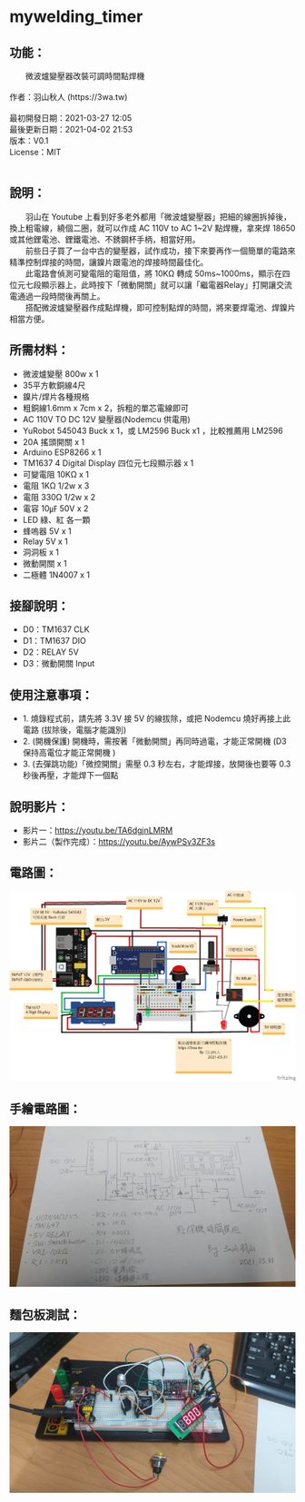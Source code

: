 # mywelding_timer
<h2>功能：</h2>
　　微波爐變壓器改裝可調時間點焊機
<br>
<br>
作者：羽山秋人 (https://3wa.tw)<br>
<br>
最初開發日期：2021-03-27 12:05<br>
最後更新日期：2021-04-02 21:53<br>
版本：V0.1<br>
License：MIT<br>
<br>
<h2>說明：</h2>
　　羽山在 Youtube 上看到好多老外都用「微波爐變壓器」把細的線圈拆掉後，換上粗電線，繞個二圈，就可以作成 AC 110V to AC 1~2V 點焊機，拿來焊 18650 或其他鋰電池、鋰鐵電池、不銹鋼杯手柄，相當好用。<br>
　　前些日子買了一台中古的變壓器，試作成功，接下來要再作一個簡單的電路來精準控制焊接的時間，讓鎳片跟電池的焊接時間最佳化。<br>
　　此電路會偵測可變電阻的電阻值，將 10KΩ 轉成 50ms~1000ms，顯示在四位元七段顯示器上，此時按下「微動開關」就可以讓「繼電器Relay」打開讓交流電通過一段時間後再關上。<br>
　　搭配微波爐變壓器作成點焊機，即可控制點焊的時間，將來要焊電池、焊鎳片相當方便。
<br>
<h2>所需材料：</h2>
<ul>
  <li>微波爐變壓 800w x 1</li>
  <li>35平方軟銅線4尺</li>
  <li>鎳片/焊片各種規格</li>
  <li>粗銅線1.6mm x 7cm x 2，拆粗的單芯電線即可</li>
  <li>AC 110V TO DC 12V 變壓器(Nodemcu 供電用)</li>
  <li>YuRobot 545043 Buck x 1，或 LM2596 Buck x1 ，比較推薦用 LM2596</li>
  <li>20A 搖頭開關 x 1</li>  
  <li>Arduino ESP8266 x 1</li>
  <li>TM1637 4 Digital Display 四位元七段顯示器 x 1</li>
  <li>可變電阻 10KΩ x 1</li>
  <li>電阻 1KΩ 1/2w x 3</li>
  <li>電阻 330Ω 1/2w x 2</li>
  <li>電容 10㎌ 50V x 2</li>
  <li>LED 綠、紅 各一顆</li>
  <li>蜂嗚器 5V x 1</li>
  <li>Relay 5V x 1</li>
  <li>洞洞板 x 1</li>
  <li>微動開關 x 1</li>
  <li>二極體 1N4007 x 1</li>
</ul>
<h2>接腳說明：</h2>
<ul>
  <li>D0：TM1637 CLK</li>
  <li>D1：TM1637 DIO</li>
  <li>D2：RELAY 5V</li>
  <li>D3：微動開關 Input</li>
</ul>
<h2>使用注意事項：</h2>
<ul>
  <li>1. 燒錄程式前，請先將 3.3V 接 5V 的線拔除，或把 Nodemcu 燒好再接上此電路 (拔除後，電腦才能識別)</li>
  <li>2. (開機保護) 開機時，需按著「微動開關」再同時過電，才能正常開機 (D3 保持高電位才能正常開機 )</li>
  <li>3. (去彈跳功能)「微控開關」需壓 0.3 秒左右，才能焊接，放開後也要等 0.3 秒後再壓，才能焊下一個點</li>
</ul>
<h2>說明影片：</h2>
<ul>
  <li>影片一：<a target="_blank" href="https://youtu.be/TA6dgjnLMRM">https://youtu.be/TA6dgjnLMRM</a></li>
  <li>影片二（製作完成）：<a target="_blank" href="https://youtu.be/AywPSv3ZF3s">https://youtu.be/AywPSv3ZF3s</a></li>
</ul>
<h2>電路圖：</h2>
<center>
  <img src="Circuit_diagram/welding_timer.png">
</center>
<h2>手繪電路圖：</h2>
<center>
  <img src="screenshot/p1.png">
</center>
<h2>麵包板測試：</h2>
<center>
  <img src="screenshot/p2.png">
</center>

 

